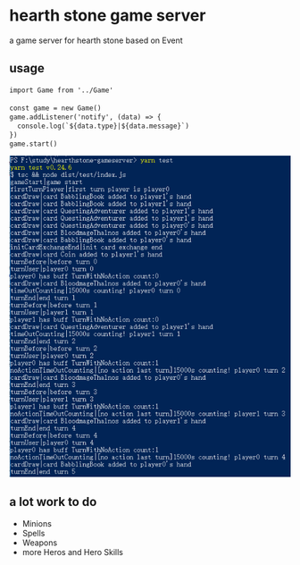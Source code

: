 # hearth stone game server

a game server for hearth stone based on Event

## usage

```
import Game from '../Game'

const game = new Game()
game.addListener('notify', (data) => {
  console.log(`${data.type}|${data.message}`)
})
game.start()
```

![example](./src/test/test.png)

## a lot work to do

- Minions
- Spells
- Weapons
- more Heros and Hero Skills 